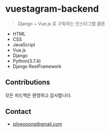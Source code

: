 # vuestagram-backend

> Django + Vue.js 로 구축하는 인스타그램 클론

- HTML
- CSS
- JavaScript
- Vue.js
- Django
- Python(3.7.4)
- Django RestFramework

## Contributions

모든 피드백은 환영하고 감사합니다.

## Contact

- pilyeooong@gmail.com 

